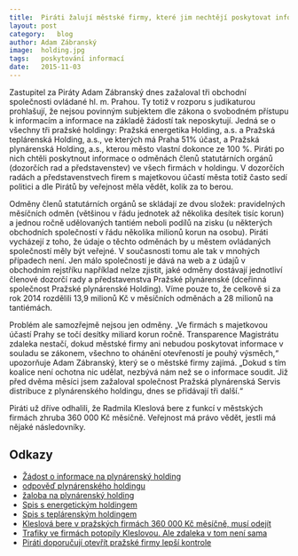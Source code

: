 ```yaml
---
title:	Piráti žalují městské firmy, které jim nechtějí poskytovat informace
layout:	post
category:	blog
author:	Adam Zábranský
image:	holding.jpg
tags:	poskytování informací
date:	2015-11-03
---
```


Zastupitel za Piráty Adam Zábranský dnes zažaloval tři obchodní společnosti ovládané hl. m. Prahou. Ty totiž v rozporu s judikaturou prohlašují, že nejsou povinným subjektem dle zákona o svobodném přístupu k informacím a informace na základě žádostí tak neposkytují. Jedná se o všechny tři pražské holdingy: Pražská energetika Holding, a.s. a Pražská teplárenská Holding, a.s., ve kterých má Praha 51% účast, a Pražská plynárenská Holding, a.s., kterou město vlastní dokonce ze 100 %. Piráti po nich chtěli poskytnout informace o odměnách členů statutárních orgánů (dozorčích rad a představenstev) ve všech firmách v holdingu. V dozorčích radách a představenstvech firem s majetkovou účastí města totiž často sedí politici a dle Pirátů by veřejnost měla vědět, kolik za to berou.

Odměny členů statutárních orgánů se skládají ze dvou složek: pravidelných měsíčních odměn (většinou v řádu jednotek až několika desítek tisíc korun) a jednou ročně udělovaných tantiém neboli podílů na zisku (u některých obchodních společností v řádu několika milionů korun na osobu). Piráti vycházejí z toho, že údaje o těchto odměnách by u městem ovládaných společností měly být veřejné. V současnosti tomu ale tak v mnohých případech není. Jen málo společností je dává na web a z údajů v obchodním rejstříku například nelze zjistit, jaké odměny dostávají jednotliví členové dozorčí rady a představenstva Pražské plynárenské (dceřinná společnost Pražské plynárenské Holding). Víme pouze to, že celkově si za rok 2014 rozdělili 13,9 milionů Kč v měsíčních odměnách a 28 milionů na tantiémách.

Problém ale samozřejmě nejsou jen odměny. „Ve firmách s majetkovou účastí Prahy se točí desítky miliard korun ročně. Transparence Magistrátu zdaleka nestačí, dokud městské firmy ani nebudou poskytovat informace v souladu se zákonem, všechno to ohánění otevřeností je pouhý výsměch,“ upozorňuje Adam Zábranský, který se o městské firmy zajímá. „Dokud s tím koalice není ochotna nic udělat, nezbývá nám než se o informace soudit. Již před dvěma měsíci jsem zažaloval společnost Pražská plynárenská Servis distribuce z plynárenského holdingu, dnes se přidávají tři další.“

Piráti už dříve odhalili, že Radmila Kleslová bere z funkcí v městských firmách zhruba 360 000 Kč měsíčně. Veřejnost má právo vědět, jestli má nějaké následovníky.

Odkazy
-------------
- [Žádost o informace na plynárenský holding](https://github.com/pirati-cz/KlubPraha/blob/master/spisy/2015/123-odmeny-v-plynarenskem-holdingu/1-zadost/main.pdf)
- [odpověď plynárenského holdingu](https://github.com/pirati-cz/KlubPraha/blob/master/spisy/2015/123-odmeny-v-plynarenskem-holdingu/3-odpoved/odpoved.pdf)
- [žaloba na plynárenský holding](https://github.com/pirati-cz/KlubPraha/raw/master/spisy/2015/123-odmeny-v-plynarenskem-holdingu/4-zaloba/zaloba%20PPH.odt)
- [Spis s energetickým holdingem](https://github.com/pirati-cz/KlubPraha/tree/master/spisy/2015/122-odmeny-v-energetickem-holdingu)
- [Spis s teplárenským holdingem](https://github.com/pirati-cz/KlubPraha/tree/master/spisy/2015/124-odmeny-v-teplarenskem-holdingu)
- [Kleslová bere v pražských firmách 360 000 Kč měsíčně, musí odejít](https://praha.pirati.cz/kleslova-musi-pryc.html)
- [Trafiky ve firmách potopily Kleslovou. Ale zdaleka v tom není sama](http://neovlivni.cz/trafiky-ve-firmach-potopily-kleslovou-ale-zdaleka-v-tom-neni-sama/)
- [Piráti doporučují otevřít pražské firmy lepší kontrole](https://praha.pirati.cz/podnety-k-otevreni-firem.html)

